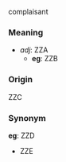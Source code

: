 complaisant
### Meaning
+ _adj_: ZZA
	+ __eg__: ZZB

### Origin

ZZC

### Synonym

__eg__: ZZD

+ ZZE


